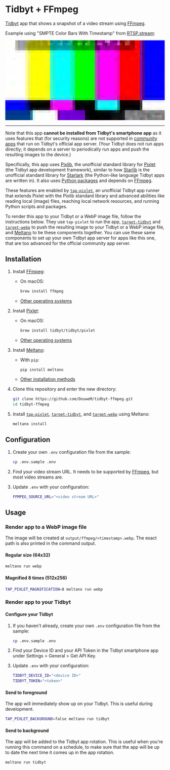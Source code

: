 # Tidbyt + FFmpeg

[Tidbyt](https://tidbyt.com/) app that shows a snapshot of a video stream using [FFmpeg](https://ffmpeg.org/).

Example using "SMPTE Color Bars With Timestamp" from [RTSP.stream](https://rtsp.stream/):

![Screenshot](screenshot.webp)

---

Note that this app **cannot be installed from Tidbyt's smartphone app** as it uses features that (for security reasons) are not supported in [community apps](https://tidbyt.dev/docs/publish/community-apps) that run on Tidbyt's official app server.
(Your Tidbyt does not run apps directly; it depends on a server to periodically run apps and push the resulting images to the device.)

Specifically, this app uses [Pixlib](https://github.com/DouweM/tap-pixlet/tree/main/tap_pixlet/pixlib), the unofficial standard library for [Pixlet](https://github.com/tidbyt/pixlet) (the Tidbyt app development framework), similar to how [Starlib](https://github.com/qri-io/starlib) is the unofficial standard library for [Starlark](https://github.com/google/starlark-go) (the Python-like language Tidbyt apps are written in).
It also uses [Python packages](./requirements.txt) and depends on [FFmpeg](https://ffmpeg.org/).

These features are enabled by [`tap-pixlet`](https://github.com/DouweM/tap-pixlet), an unofficial Tidbyt app runner that extends Pixlet with the Pixlib standard library and advanced abilities like reading local (image) files, reaching local network resources, and running Python scripts and packages.

To render this app to your Tidbyt or a WebP image file, follow the instructions below.
They use `tap-pixlet` to run the app, [`target-tidbyt`](https://github.com/DouweM/target-tidbyt) and [`target-webp`](https://github.com/DouweM/target-tidbyt) to push the resulting image to your Tidbyt or a WebP image file, and [Meltano](https://github.com/meltano/meltano) to tie these components together.
You can use these same components to set up your own Tidbyt app server for apps like this one, that are too advanced for the official community app server.

## Installation

1. Install [FFmpeg](https://ffmpeg.org/):

    - On macOS:

      ```bash
      brew install ffmpeg
      ```

    - [Other operating systems](https://ffmpeg.org/download.html)

1. Install [Pixlet](https://github.com/tidbyt/pixlet):

    - On macOS:

      ```bash
      brew install tidbyt/tidbyt/pixlet
      ```

    - [Other operating systems](https://tidbyt.dev/docs/build/installing-pixlet)

1. Install [Meltano](https://github.com/meltano/meltano):

   - With `pip`:

      ```bash
      pip install meltano
      ```

   - [Other installation methods](https://docs.meltano.com/getting-started/installation)

1. Clone this repository and enter the new directory:

    ```bash
    git clone https://github.com/DouweM/tidbyt-ffmpeg.git
    cd tidbyt-ffmpeg
    ```

1. Install [`tap-pixlet`](https://github.com/DouweM/tap-pixlet), [`target-tidbyt`](https://github.com/DouweM/target-tidbyt), and [`target-webp`](https://github.com/DouweM/target-tidbyt) using Meltano:

    ```bash
    meltano install
    ```

## Configuration

1. Create your own `.env` configuration file from the sample:

   ```bash
   cp .env.sample .env
   ```

1. Find your video stream URL. It needs to be supported by [FFmpeg](https://ffmpeg.org/), but most video streams are.

1. Update `.env` with your configuration:

   ```bash
   FFMPEG_SOURCE_URL="<video stream URL>"
   ```

## Usage

### Render app to a WebP image file

The image will be created at `output/ffmpeg/<timestamp>.webp`.
The exact path is also printed in the command output.

#### Regular size (64x32)

```bash
meltano run webp
```

#### Magnified 8 times (512x256)

```bash
TAP_PIXLET_MAGNIFICATION=8 meltano run webp
```

### Render app to your Tidbyt

#### Configure your Tidbyt

1. If you haven't already, create your own `.env` configuration file from the sample:

   ```bash
   cp .env.sample .env
   ```

1. Find your Device ID and your API Token in the Tidbyt smartphone app under Settings > General > Get API Key.

1. Update `.env` with your configuration:

   ```bash
   TIDBYT_DEVICE_ID="<device ID>"
   TIDBYT_TOKEN="<token>"
   ```

#### Send to foreground

The app will immediately show up on your Tidbyt.
This is useful during development.

```bash
TAP_PIXLET_BACKGROUND=false meltano run tidbyt
```

#### Send to background

The app will be added to the Tidbyt app rotation.
This is useful when you're running this command on a schedule, to make sure that the app will be up to date the next time it comes up in the app rotation.

```bash
meltano run tidbyt
```
